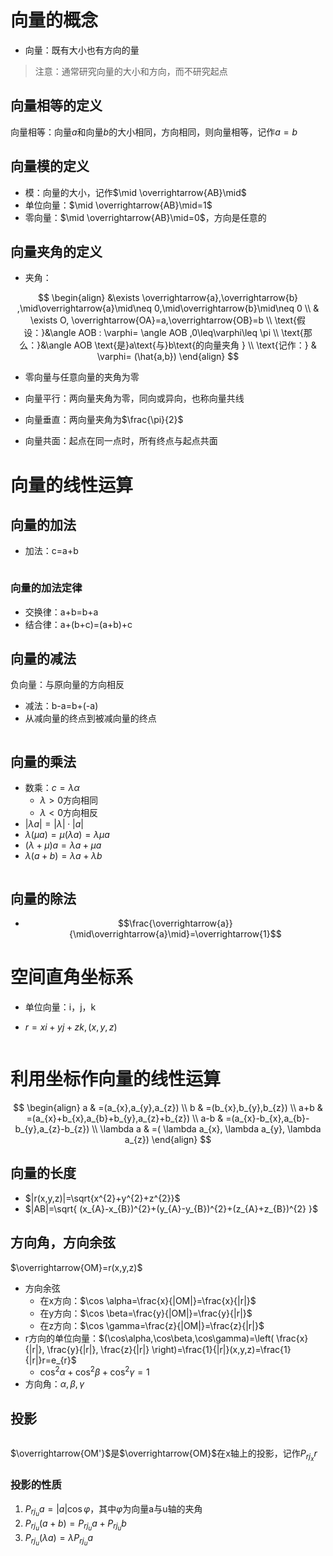 # 向量的概念

- 向量：既有大小也有方向的量

> 注意：通常研究向量的大小和方向，而不研究起点

## 向量相等的定义

向量相等：向量$a$和向量$b$的大小相同，方向相同，则向量相等，记作$a=b$

## 向量模的定义

- 模：向量的大小，记作$\mid \overrightarrow{AB}\mid$
- 单位向量：$\mid \overrightarrow{AB}\mid=1$
- 零向量：$\mid \overrightarrow{AB}\mid=0$，方向是任意的

## 向量夹角的定义

- 夹角：

$$
\begin{align}
 &\exists \overrightarrow{a},\overrightarrow{b} ,\mid\overrightarrow{a}\mid\neq 0,\mid\overrightarrow{b}\mid\neq 0 \\
 & \exists O, \overrightarrow{OA}=a,\overrightarrow{OB}=b \\
 \text{假设：}&\angle AOB : \varphi= \angle AOB ,0\leq\varphi\leq \pi \\
 \text{那么：}&\angle AOB \text{是}a\text{与}b\text{的向量夹角 } \\
\text{记作：} & \varphi= (\hat{a,b})
\end{align}
$$

- 零向量与任意向量的夹角为零

- 向量平行：两向量夹角为零，同向或异向，也称向量共线
- 向量垂直：两向量夹角为$\frac{\pi}{2}$
- 向量共面：起点在同一点时，所有终点与起点共面

# 向量的线性运算

## 向量的加法

- 加法：c=a+b

<div style="background-color:white;width:min-content">
  <svg style="background-color:white;" xmlns="http://www.w3.org/2000/svg" xmlns:xlink="http://www.w3.org/1999/xlink" version="1.1" width="136px" height="113px" viewBox="-0.5 -0.5 136 113" content="&lt;mxfile host=&quot;app.diagrams.net&quot; modified=&quot;2024-04-17T07:15:20.611Z&quot; agent=&quot;Mozilla/5.0 (Windows NT 10.0; Win64; x64) AppleWebKit/537.36 (KHTML, like Gecko) Chrome/124.0.0.0 Safari/537.36&quot; etag=&quot;BpDZ_U9fNGWxDRCaKqVC&quot; version=&quot;24.2.5&quot; type=&quot;device&quot;&gt;&#10; &lt;diagram name=&quot;第 1 页&quot; id=&quot;rCtLUuxVD8Bi9CKSUgNT&quot;&gt;&#10; &lt;mxGraphModel dx=&quot;552&quot; dy=&quot;313&quot; grid=&quot;1&quot; gridSize=&quot;10&quot; guides=&quot;1&quot; tooltips=&quot;1&quot; connect=&quot;1&quot; arrows=&quot;1&quot; fold=&quot;1&quot; page=&quot;1&quot; pageScale=&quot;1&quot; pageWidth=&quot;827&quot; pageHeight=&quot;1169&quot; math=&quot;0&quot; shadow=&quot;0&quot;&gt;&#10; &lt;root&gt;&#10; &lt;mxCell id=&quot;0&quot; /&gt;&#10; &lt;mxCell id=&quot;1&quot; parent=&quot;0&quot; /&gt;&#10; &lt;mxCell id=&quot;iw1oPgoUi_lFyLNaFU5X-1&quot; value=&quot;a&quot; style=&quot;endArrow=classic;html=1;rounded=0;&quot; edge=&quot;1&quot; parent=&quot;1&quot;&gt;&#10; &lt;mxGeometry width=&quot;50&quot; height=&quot;50&quot; relative=&quot;1&quot; as=&quot;geometry&quot;&gt;&#10; &lt;mxPoint x=&quot;360&quot; y=&quot;400&quot; as=&quot;sourcePoint&quot; /&gt;&#10; &lt;mxPoint x=&quot;400&quot; y=&quot;320&quot; as=&quot;targetPoint&quot; /&gt;&#10; &lt;/mxGeometry&gt;&#10; &lt;/mxCell&gt;&#10; &lt;mxCell id=&quot;iw1oPgoUi_lFyLNaFU5X-2&quot; value=&quot;&quot; style=&quot;endArrow=classic;html=1;rounded=0;&quot; edge=&quot;1&quot; parent=&quot;1&quot;&gt;&#10; &lt;mxGeometry width=&quot;50&quot; height=&quot;50&quot; relative=&quot;1&quot; as=&quot;geometry&quot;&gt;&#10; &lt;mxPoint x=&quot;360&quot; y=&quot;400&quot; as=&quot;sourcePoint&quot; /&gt;&#10; &lt;mxPoint x=&quot;440&quot; y=&quot;400&quot; as=&quot;targetPoint&quot; /&gt;&#10; &lt;/mxGeometry&gt;&#10; &lt;/mxCell&gt;&#10; &lt;mxCell id=&quot;iw1oPgoUi_lFyLNaFU5X-5&quot; value=&quot;b&quot; style=&quot;edgeLabel;html=1;align=center;verticalAlign=middle;resizable=0;points=[];&quot; vertex=&quot;1&quot; connectable=&quot;0&quot; parent=&quot;iw1oPgoUi_lFyLNaFU5X-2&quot;&gt;&#10; &lt;mxGeometry x=&quot;-0.02&quot; y=&quot;1&quot; relative=&quot;1&quot; as=&quot;geometry&quot;&gt;&#10; &lt;mxPoint y=&quot;11&quot; as=&quot;offset&quot; /&gt;&#10; &lt;/mxGeometry&gt;&#10; &lt;/mxCell&gt;&#10; &lt;mxCell id=&quot;iw1oPgoUi_lFyLNaFU5X-3&quot; value=&quot;&quot; style=&quot;endArrow=classic;html=1;rounded=0;&quot; edge=&quot;1&quot; parent=&quot;1&quot;&gt;&#10; &lt;mxGeometry width=&quot;50&quot; height=&quot;50&quot; relative=&quot;1&quot; as=&quot;geometry&quot;&gt;&#10; &lt;mxPoint x=&quot;400&quot; y=&quot;320&quot; as=&quot;sourcePoint&quot; /&gt;&#10; &lt;mxPoint x=&quot;480&quot; y=&quot;320&quot; as=&quot;targetPoint&quot; /&gt;&#10; &lt;/mxGeometry&gt;&#10; &lt;/mxCell&gt;&#10; &lt;mxCell id=&quot;iw1oPgoUi_lFyLNaFU5X-7&quot; value=&quot;b&amp;#39;&quot; style=&quot;edgeLabel;html=1;align=center;verticalAlign=middle;resizable=0;points=[];&quot; vertex=&quot;1&quot; connectable=&quot;0&quot; parent=&quot;iw1oPgoUi_lFyLNaFU5X-3&quot;&gt;&#10; &lt;mxGeometry x=&quot;-0.48&quot; relative=&quot;1&quot; as=&quot;geometry&quot;&gt;&#10; &lt;mxPoint x=&quot;9&quot; y=&quot;-10&quot; as=&quot;offset&quot; /&gt;&#10; &lt;/mxGeometry&gt;&#10; &lt;/mxCell&gt;&#10; &lt;mxCell id=&quot;iw1oPgoUi_lFyLNaFU5X-4&quot; value=&quot;&quot; style=&quot;endArrow=classic;html=1;rounded=0;&quot; edge=&quot;1&quot; parent=&quot;1&quot;&gt;&#10; &lt;mxGeometry width=&quot;50&quot; height=&quot;50&quot; relative=&quot;1&quot; as=&quot;geometry&quot;&gt;&#10; &lt;mxPoint x=&quot;360&quot; y=&quot;400&quot; as=&quot;sourcePoint&quot; /&gt;&#10; &lt;mxPoint x=&quot;480&quot; y=&quot;320&quot; as=&quot;targetPoint&quot; /&gt;&#10; &lt;/mxGeometry&gt;&#10; &lt;/mxCell&gt;&#10; &lt;mxCell id=&quot;iw1oPgoUi_lFyLNaFU5X-6&quot; value=&quot;a+b&quot; style=&quot;edgeLabel;html=1;align=center;verticalAlign=middle;resizable=0;points=[];&quot; vertex=&quot;1&quot; connectable=&quot;0&quot; parent=&quot;iw1oPgoUi_lFyLNaFU5X-4&quot;&gt;&#10; &lt;mxGeometry x=&quot;0.2215&quot; y=&quot;-1&quot; relative=&quot;1&quot; as=&quot;geometry&quot;&gt;&#10; &lt;mxPoint x=&quot;-4&quot; y=&quot;18&quot; as=&quot;offset&quot; /&gt;&#10; &lt;/mxGeometry&gt;&#10; &lt;/mxCell&gt;&#10; &lt;/root&gt;&#10; &lt;/mxGraphModel&gt;&#10; &lt;/diagram&gt;&#10;&lt;/mxfile&gt;&#10;"><defs /><g><g><path d="M 7 96 L 44.15 21.7" fill="none" stroke="rgb(0, 0, 0)" stroke-miterlimit="10" pointer-events="stroke" /><path d="M 46.5 17 L 46.5 24.83 L 44.15 21.7 L 40.24 21.7 Z" fill="rgb(0, 0, 0)" stroke="rgb(0, 0, 0)"stroke-miterlimit="10" pointer-events="all" /></g><g><g transform="translate(-0.5 -0.5)"><switch><foreignObject pointer-events="none" width="100%" height="100%" requiredFeatures="http://www.w3.org/TR/SVG11/feature#Extensibility" style="overflow: visible; text-align: left;"><div xmlns="http://www.w3.org/1999/xhtml" style="display: flex; align-items: unsafe center; justify-content: unsafe center; width: 1px; height: 1px; padding-top: 56px; margin-left: 27px;"><div data-drawio-colors="color: rgb(0, 0, 0); background-color: rgb(255, 255, 255); " style="box-sizing: border-box; font-size: 0px; text-align: center;"><div style="display: inline-block; font-size: 11px; font-family: Helvetica; color: rgb(0, 0, 0); line-height: 1.2; pointer-events: all; background-color: rgb(255, 255, 255); white-space: nowrap;">a</div></div></div></foreignObject><text x="27" y="59" fill="rgb(0, 0, 0)" font-family="Helvetica" font-size="11px" text-anchor="middle">a</text> </switch> </g> </g> <g><path d="M 7 96 L 80.63 96" fill="none" stroke="rgb(0, 0, 0)" stroke-miterlimit="10" pointer-events="stroke" /> <path d="M 85.88 96 L 78.88 99.5 L 80.63 96 L 78.88 92.5 Z" fill="rgb(0, 0, 0)" stroke="rgb(0, 0, 0)" stroke-miterlimit="10" pointer-events="all" /> </g> <g><g transform="translate(-0.5 -0.5)"> <switch> <foreignObject pointer-events="none" width="100%" height="100%" requiredFeatures="http://www.w3.org/TR/SVG11/feature#Extensibility" style="overflow: visible; text-align: left;"> <div xmlns="http://www.w3.org/1999/xhtml" style="display: flex; align-items: unsafe center; justify-content: unsafe center; width: 1px; height: 1px; padding-top: 106px; margin-left: 46px;"> <div data-drawio-colors="color: rgb(0, 0, 0); background-color: rgb(255, 255, 255); " style="box-sizing: border-box; font-size: 0px; text-align: center;"> <div style="display: inline-block; font-size: 11px; font-family: Helvetica; color: rgb(0, 0, 0); line-height: 1.2; pointer-events: all; background-color: rgb(255, 255, 255); white-space: nowrap;"> b</div> </div> </div> </foreignObject><text x="46" y="110" fill="rgb(0, 0, 0)" font-family="Helvetica" font-size="11px" text-anchor="middle">b</text> </switch> </g> </g> <g> <path d="M 47 16 L 120.63 16" fill="none" stroke="rgb(0, 0, 0)" stroke-miterlimit="10" pointer-events="stroke" /> <path d="M 125.88 16 L 118.88 19.5 L 120.63 16 L 118.88 12.5 Z" fill="rgb(0, 0, 0)" stroke="rgb(0, 0, 0)" stroke-miterlimit="10" pointer-events="all" /> </g> <g> <g transform="translate(-0.5 -0.5)"> <switch> <foreignObject pointer-events="none" width="100%" height="100%" requiredFeatures="http://www.w3.org/TR/SVG11/feature#Extensibility" style="overflow: visible; text-align: left;"> <div xmlns="http://www.w3.org/1999/xhtml" style="display: flex; align-items: unsafe center; justify-content: unsafe center; width: 1px; height: 1px; padding-top: 6px; margin-left: 77px;"> <div data-drawio-colors="color: rgb(0, 0, 0); background-color: rgb(255, 255, 255); " style="box-sizing: border-box; font-size: 0px; text-align: center;"> <div style="display: inline-block; font-size: 11px; font-family: Helvetica; color: rgb(0, 0, 0); line-height: 1.2; pointer-events: all; background-color: rgb(255, 255, 255); white-space: nowrap;"> b'</div> </div> </div> </foreignObject><text x="77" y="10" fill="rgb(0, 0, 0)" font-family="Helvetica" font-size="11px" text-anchor="middle">b'</text> </switch> </g> </g> <g> <path d="M 7 96 L 121.7 19.53" fill="none" stroke="rgb(0, 0, 0)" stroke-miterlimit="10" pointer-events="stroke" /> <path d="M 126.07 16.62 L 122.19 23.42 L 121.7 19.53 L 118.3 17.59 Z" fill="rgb(0, 0, 0)" stroke="rgb(0, 0, 0)" stroke-miterlimit="10" pointer-events="all" /> </g> <g> <g transform="translate(-0.5 -0.5)"> <switch> <foreignObject pointer-events="none" width="100%" height="100%" requiredFeatures="http://www.w3.org/TR/SVG11/feature#Extensibility" style="overflow: visible; text-align: left;"> <div xmlns="http://www.w3.org/1999/xhtml" style="display: flex; align-items: unsafe center; justify-content: unsafe center; width: 1px; height: 1px; padding-top: 66px; margin-left: 77px;"> <div data-drawio-colors="color: rgb(0, 0, 0); background-color: rgb(255, 255, 255); " style="box-sizing: border-box; font-size: 0px; text-align: center;"> <div style="display: inline-block; font-size: 11px; font-family: Helvetica; color: rgb(0, 0, 0); line-height: 1.2; pointer-events: all; background-color: rgb(255, 255, 255); white-space: nowrap;"> a+b</div> </div> </div> </foreignObject><text x="77" y="70" fill="rgb(0, 0, 0)" font-family="Helvetica" font-size="11px" text-anchor="middle">a+b</text> </switch> </g> </g> </g> <switch> <g requiredFeatures="http://www.w3.org/TR/SVG11/feature#Extensibility" /><a transform="translate(0,-5)" xlink:href="https://www.drawio.com/doc/faq/svg-export-text-problems" target="_blank"><text text-anchor="middle" font-size="10px" x="50%" y="100%">Text is not SVG - cannot display</text></a> </switch> </svg>
</div>

### 向量的加法定律

- 交换律：a+b=b+a
- 结合律：a+(b+c)=(a+b)+c

## 向量的减法

负向量：与原向量的方向相反

- 减法：b-a=b+(-a)
- 从减向量的终点到被减向量的终点

<div style="background-color:white;width:min-content">
  <svg style="background-color: white;" xmlns="http://www.w3.org/2000/svg" xmlns:xlink="http://www.w3.org/1999/xlink" version="1.1" width="496px" height="114px" viewBox="-0.5 -0.5 496 114" content="&lt;mxfile host=&quot;app.diagrams.net&quot; modified=&quot;2024-04-17T07:44:36.863Z&quot; agent=&quot;Mozilla/5.0 (Windows NT 10.0; Win64; x64) AppleWebKit/537.36 (KHTML, like Gecko) Chrome/124.0.0.0 Safari/537.36&quot; etag=&quot;ttRSUdL5KyRT7qMekRQ6&quot; version=&quot;24.2.5&quot; type=&quot;device&quot;&gt;&#10; &lt;diagram name=&quot;第 1 页&quot; id=&quot;rCtLUuxVD8Bi9CKSUgNT&quot;&gt;&#10; &lt;mxGraphModel dx=&quot;1379&quot; dy=&quot;783&quot; grid=&quot;1&quot; gridSize=&quot;10&quot; guides=&quot;1&quot; tooltips=&quot;1&quot; connect=&quot;1&quot; arrows=&quot;1&quot; fold=&quot;1&quot; page=&quot;1&quot; pageScale=&quot;1&quot; pageWidth=&quot;827&quot; pageHeight=&quot;1169&quot; math=&quot;0&quot; shadow=&quot;0&quot;&gt;&#10; &lt;root&gt;&#10; &lt;mxCell id=&quot;0&quot; /&gt;&#10; &lt;mxCell id=&quot;1&quot; parent=&quot;0&quot; /&gt;&#10; &lt;mxCell id=&quot;iw1oPgoUi_lFyLNaFU5X-1&quot; value=&quot;b&quot; style=&quot;endArrow=classic;html=1;rounded=0;&quot; edge=&quot;1&quot; parent=&quot;1&quot;&gt;&#10; &lt;mxGeometry x=&quot;0.1&quot; y=&quot;-9&quot; width=&quot;50&quot; height=&quot;50&quot; relative=&quot;1&quot; as=&quot;geometry&quot;&gt;&#10; &lt;mxPoint x=&quot;280&quot; y=&quot;583&quot; as=&quot;sourcePoint&quot; /&gt;&#10; &lt;mxPoint x=&quot;320&quot; y=&quot;503&quot; as=&quot;targetPoint&quot; /&gt;&#10; &lt;mxPoint as=&quot;offset&quot; /&gt;&#10; &lt;/mxGeometry&gt;&#10; &lt;/mxCell&gt;&#10; &lt;mxCell id=&quot;iw1oPgoUi_lFyLNaFU5X-2&quot; value=&quot;&quot; style=&quot;endArrow=classic;html=1;rounded=0;&quot; edge=&quot;1&quot; parent=&quot;1&quot;&gt;&#10; &lt;mxGeometry width=&quot;50&quot; height=&quot;50&quot; relative=&quot;1&quot; as=&quot;geometry&quot;&gt;&#10; &lt;mxPoint x=&quot;280&quot; y=&quot;583&quot; as=&quot;sourcePoint&quot; /&gt;&#10; &lt;mxPoint x=&quot;360&quot; y=&quot;583&quot; as=&quot;targetPoint&quot; /&gt;&#10; &lt;/mxGeometry&gt;&#10; &lt;/mxCell&gt;&#10; &lt;mxCell id=&quot;iw1oPgoUi_lFyLNaFU5X-5&quot; value=&quot;a&quot; style=&quot;edgeLabel;html=1;align=center;verticalAlign=middle;resizable=0;points=[];&quot; vertex=&quot;1&quot; connectable=&quot;0&quot; parent=&quot;iw1oPgoUi_lFyLNaFU5X-2&quot;&gt;&#10; &lt;mxGeometry x=&quot;-0.02&quot; y=&quot;1&quot; relative=&quot;1&quot; as=&quot;geometry&quot;&gt;&#10; &lt;mxPoint y=&quot;11&quot; as=&quot;offset&quot; /&gt;&#10; &lt;/mxGeometry&gt;&#10; &lt;/mxCell&gt;&#10; &lt;mxCell id=&quot;iw1oPgoUi_lFyLNaFU5X-3&quot; value=&quot;&quot; style=&quot;endArrow=classic;html=1;rounded=0;&quot; edge=&quot;1&quot; parent=&quot;1&quot;&gt;&#10; &lt;mxGeometry width=&quot;50&quot; height=&quot;50&quot; relative=&quot;1&quot; as=&quot;geometry&quot;&gt;&#10; &lt;mxPoint x=&quot;320&quot; y=&quot;503&quot; as=&quot;sourcePoint&quot; /&gt;&#10; &lt;mxPoint x=&quot;240&quot; y=&quot;503&quot; as=&quot;targetPoint&quot; /&gt;&#10; &lt;/mxGeometry&gt;&#10; &lt;/mxCell&gt;&#10; &lt;mxCell id=&quot;iw1oPgoUi_lFyLNaFU5X-7&quot; value=&quot;-a&quot; style=&quot;edgeLabel;html=1;align=center;verticalAlign=middle;resizable=0;points=[];&quot; vertex=&quot;1&quot; connectable=&quot;0&quot; parent=&quot;iw1oPgoUi_lFyLNaFU5X-3&quot;&gt;&#10; &lt;mxGeometry x=&quot;-0.48&quot; relative=&quot;1&quot; as=&quot;geometry&quot;&gt;&#10; &lt;mxPoint x=&quot;-19&quot; y=&quot;-10&quot; as=&quot;offset&quot; /&gt;&#10; &lt;/mxGeometry&gt;&#10; &lt;/mxCell&gt;&#10; &lt;mxCell id=&quot;iw1oPgoUi_lFyLNaFU5X-4&quot; value=&quot;&quot; style=&quot;endArrow=classic;html=1;rounded=0;&quot; edge=&quot;1&quot; parent=&quot;1&quot;&gt;&#10; &lt;mxGeometry width=&quot;50&quot; height=&quot;50&quot; relative=&quot;1&quot; as=&quot;geometry&quot;&gt;&#10; &lt;mxPoint x=&quot;280&quot; y=&quot;583&quot; as=&quot;sourcePoint&quot; /&gt;&#10; &lt;mxPoint x=&quot;240&quot; y=&quot;503&quot; as=&quot;targetPoint&quot; /&gt;&#10; &lt;/mxGeometry&gt;&#10; &lt;/mxCell&gt;&#10; &lt;mxCell id=&quot;iw1oPgoUi_lFyLNaFU5X-6&quot; value=&quot;b-a&quot; style=&quot;edgeLabel;html=1;align=center;verticalAlign=middle;resizable=0;points=[];&quot; vertex=&quot;1&quot; connectable=&quot;0&quot; parent=&quot;iw1oPgoUi_lFyLNaFU5X-4&quot;&gt;&#10; &lt;mxGeometry x=&quot;0.2215&quot; y=&quot;-1&quot; relative=&quot;1&quot; as=&quot;geometry&quot;&gt;&#10; &lt;mxPoint x=&quot;-4&quot; y=&quot;18&quot; as=&quot;offset&quot; /&gt;&#10; &lt;/mxGeometry&gt;&#10; &lt;/mxCell&gt;&#10; &lt;mxCell id=&quot;iw1oPgoUi_lFyLNaFU5X-8&quot; value=&quot;&quot; style=&quot;endArrow=classic;html=1;rounded=0;&quot; edge=&quot;1&quot; parent=&quot;1&quot;&gt;&#10; &lt;mxGeometry width=&quot;50&quot; height=&quot;50&quot; relative=&quot;1&quot; as=&quot;geometry&quot;&gt;&#10; &lt;mxPoint x=&quot;640&quot; y=&quot;584&quot; as=&quot;sourcePoint&quot; /&gt;&#10; &lt;mxPoint x=&quot;680&quot; y=&quot;504&quot; as=&quot;targetPoint&quot; /&gt;&#10; &lt;/mxGeometry&gt;&#10; &lt;/mxCell&gt;&#10; &lt;mxCell id=&quot;iw1oPgoUi_lFyLNaFU5X-15&quot; value=&quot;b&quot; style=&quot;edgeLabel;html=1;align=center;verticalAlign=middle;resizable=0;points=[];&quot; vertex=&quot;1&quot; connectable=&quot;0&quot; parent=&quot;iw1oPgoUi_lFyLNaFU5X-8&quot;&gt;&#10; &lt;mxGeometry x=&quot;0.008&quot; relative=&quot;1&quot; as=&quot;geometry&quot;&gt;&#10; &lt;mxPoint as=&quot;offset&quot; /&gt;&#10; &lt;/mxGeometry&gt;&#10; &lt;/mxCell&gt;&#10; &lt;mxCell id=&quot;iw1oPgoUi_lFyLNaFU5X-9&quot; value=&quot;&quot; style=&quot;endArrow=classic;html=1;rounded=0;&quot; edge=&quot;1&quot; parent=&quot;1&quot;&gt;&#10; &lt;mxGeometry width=&quot;50&quot; height=&quot;50&quot; relative=&quot;1&quot; as=&quot;geometry&quot;&gt;&#10; &lt;mxPoint x=&quot;640&quot; y=&quot;584&quot; as=&quot;sourcePoint&quot; /&gt;&#10; &lt;mxPoint x=&quot;720&quot; y=&quot;584&quot; as=&quot;targetPoint&quot; /&gt;&#10; &lt;/mxGeometry&gt;&#10; &lt;/mxCell&gt;&#10; &lt;mxCell id=&quot;iw1oPgoUi_lFyLNaFU5X-17&quot; value=&quot;a&quot; style=&quot;edgeLabel;html=1;align=center;verticalAlign=middle;resizable=0;points=[];&quot; vertex=&quot;1&quot; connectable=&quot;0&quot; parent=&quot;iw1oPgoUi_lFyLNaFU5X-9&quot;&gt;&#10; &lt;mxGeometry x=&quot;-0.38&quot; relative=&quot;1&quot; as=&quot;geometry&quot;&gt;&#10; &lt;mxPoint y=&quot;10&quot; as=&quot;offset&quot; /&gt;&#10; &lt;/mxGeometry&gt;&#10; &lt;/mxCell&gt;&#10; &lt;mxCell id=&quot;iw1oPgoUi_lFyLNaFU5X-10&quot; value=&quot;&quot; style=&quot;endArrow=classic;html=1;rounded=0;&quot; edge=&quot;1&quot; parent=&quot;1&quot;&gt;&#10; &lt;mxGeometry width=&quot;50&quot; height=&quot;50&quot; relative=&quot;1&quot; as=&quot;geometry&quot;&gt;&#10; &lt;mxPoint x=&quot;640&quot; y=&quot;584&quot; as=&quot;sourcePoint&quot; /&gt;&#10; &lt;mxPoint x=&quot;560&quot; y=&quot;584&quot; as=&quot;targetPoint&quot; /&gt;&#10; &lt;/mxGeometry&gt;&#10; &lt;/mxCell&gt;&#10; &lt;mxCell id=&quot;iw1oPgoUi_lFyLNaFU5X-16&quot; value=&quot;-a&quot; style=&quot;edgeLabel;html=1;align=center;verticalAlign=middle;resizable=0;points=[];&quot; vertex=&quot;1&quot; connectable=&quot;0&quot; parent=&quot;iw1oPgoUi_lFyLNaFU5X-10&quot;&gt;&#10; &lt;mxGeometry x=&quot;-0.1&quot; relative=&quot;1&quot; as=&quot;geometry&quot;&gt;&#10; &lt;mxPoint y=&quot;10&quot; as=&quot;offset&quot; /&gt;&#10; &lt;/mxGeometry&gt;&#10; &lt;/mxCell&gt;&#10; &lt;mxCell id=&quot;iw1oPgoUi_lFyLNaFU5X-11&quot; value=&quot;&quot; style=&quot;endArrow=none;dashed=1;html=1;rounded=0;&quot; edge=&quot;1&quot; parent=&quot;1&quot;&gt;&#10; &lt;mxGeometry width=&quot;50&quot; height=&quot;50&quot; relative=&quot;1&quot; as=&quot;geometry&quot;&gt;&#10; &lt;mxPoint x=&quot;560&quot; y=&quot;584&quot; as=&quot;sourcePoint&quot; /&gt;&#10; &lt;mxPoint x=&quot;600&quot; y=&quot;504&quot; as=&quot;targetPoint&quot; /&gt;&#10; &lt;/mxGeometry&gt;&#10; &lt;/mxCell&gt;&#10; &lt;mxCell id=&quot;iw1oPgoUi_lFyLNaFU5X-12&quot; value=&quot;&quot; style=&quot;endArrow=none;dashed=1;html=1;rounded=0;&quot; edge=&quot;1&quot; parent=&quot;1&quot;&gt;&#10; &lt;mxGeometry width=&quot;50&quot; height=&quot;50&quot; relative=&quot;1&quot; as=&quot;geometry&quot;&gt;&#10; &lt;mxPoint x=&quot;600&quot; y=&quot;504&quot; as=&quot;sourcePoint&quot; /&gt;&#10; &lt;mxPoint x=&quot;680&quot; y=&quot;504&quot; as=&quot;targetPoint&quot; /&gt;&#10; &lt;/mxGeometry&gt;&#10; &lt;/mxCell&gt;&#10; &lt;mxCell id=&quot;iw1oPgoUi_lFyLNaFU5X-13&quot; value=&quot;&quot; style=&quot;endArrow=classic;html=1;rounded=0;&quot; edge=&quot;1&quot; parent=&quot;1&quot;&gt;&#10; &lt;mxGeometry width=&quot;50&quot; height=&quot;50&quot; relative=&quot;1&quot; as=&quot;geometry&quot;&gt;&#10; &lt;mxPoint x=&quot;640&quot; y=&quot;584&quot; as=&quot;sourcePoint&quot; /&gt;&#10; &lt;mxPoint x=&quot;600&quot; y=&quot;504&quot; as=&quot;targetPoint&quot; /&gt;&#10; &lt;/mxGeometry&gt;&#10; &lt;/mxCell&gt;&#10; &lt;mxCell id=&quot;iw1oPgoUi_lFyLNaFU5X-14&quot; value=&quot;b-a&quot; style=&quot;edgeLabel;html=1;align=center;verticalAlign=middle;resizable=0;points=[];&quot; vertex=&quot;1&quot; connectable=&quot;0&quot; parent=&quot;iw1oPgoUi_lFyLNaFU5X-13&quot;&gt;&#10; &lt;mxGeometry x=&quot;-0.26&quot; y=&quot;-1&quot; relative=&quot;1&quot; as=&quot;geometry&quot;&gt;&#10; &lt;mxPoint x=&quot;4&quot; y=&quot;-10&quot; as=&quot;offset&quot; /&gt;&#10; &lt;/mxGeometry&gt;&#10; &lt;/mxCell&gt;&#10; &lt;/root&gt;&#10; &lt;/mxGraphModel&gt;&#10; &lt;/diagram&gt;&#10;&lt;/mxfile&gt;&#10;"> <defs/> <g> <g> <path d="M 47 96 L 84.15 21.7" fill="none" stroke="rgb(0, 0, 0)" stroke-miterlimit="10" pointer-events="stroke" /> <path d="M 86.5 17 L 86.5 24.83 L 84.15 21.7 L 80.24 21.7 Z" fill="rgb(0, 0, 0)" stroke="rgb(0, 0, 0)" stroke-miterlimit="10" pointer-events="all" /> </g> <g> <g transform="translate(-0.5 -0.5)"> <switch> <foreignObject pointer-events="none" width="100%" height="100%" requiredFeatures="http://www.w3.org/TR/SVG11/feature#Extensibility" style="overflow: visible; text-align: left;"> <div xmlns="http://www.w3.org/1999/xhtml" style="display: flex; align-items: unsafe center; justify-content: unsafe center; width: 1px; height: 1px; padding-top: 56px; margin-left: 77px;"> <div data-drawio-colors="color: rgb(0, 0, 0); background-color: rgb(255, 255, 255); " style="box-sizing: border-box; font-size: 0px; text-align: center;"> <div style="display: inline-block; font-size: 11px; font-family: Helvetica; color: rgb(0, 0, 0); line-height: 1.2; pointer-events: all; background-color: rgb(255, 255, 255); white-space: nowrap;"> b</div> </div> </div> </foreignObject><text x="77" y="59" fill="rgb(0, 0, 0)" font-family="Helvetica" font-size="11px" text-anchor="middle">b</text> </switch> </g> </g> <g> <path d="M 47 96 L 120.63 96" fill="none" stroke="rgb(0, 0, 0)" stroke-miterlimit="10" pointer-events="stroke" /> <path d="M 125.88 96 L 118.88 99.5 L 120.63 96 L 118.88 92.5 Z" fill="rgb(0, 0, 0)" stroke="rgb(0, 0, 0)" stroke-miterlimit="10" pointer-events="all" /> </g> <g> <g transform="translate(-0.5 -0.5)"> <switch> <foreignObject pointer-events="none" width="100%" height="100%" requiredFeatures="http://www.w3.org/TR/SVG11/feature#Extensibility" style="overflow: visible; text-align: left;"> <div xmlns="http://www.w3.org/1999/xhtml" style="display: flex; align-items: unsafe center; justify-content: unsafe center; width: 1px; height: 1px; padding-top: 107px; margin-left: 87px;"> <div data-drawio-colors="color: rgb(0, 0, 0); background-color: rgb(255, 255, 255); " style="box-sizing: border-box; font-size: 0px; text-align: center;"> <div style="display: inline-block; font-size: 11px; font-family: Helvetica; color: rgb(0, 0, 0); line-height: 1.2; pointer-events: all; background-color: rgb(255, 255, 255); white-space: nowrap;"> a</div> </div> </div> </foreignObject><text x="87" y="110" fill="rgb(0, 0, 0)" font-family="Helvetica" font-size="11px" text-anchor="middle">a</text> </switch> </g> </g> <g> <path d="M 87 16 L 13.37 16" fill="none" stroke="rgb(0, 0, 0)" stroke-miterlimit="10" pointer-events="stroke" /> <path d="M 8.12 16 L 15.12 12.5 L 13.37 16 L 15.12 19.5 Z" fill="rgb(0, 0, 0)" stroke="rgb(0, 0, 0)" stroke-miterlimit="10" pointer-events="all" /> </g> <g> <g transform="translate(-0.5 -0.5)"> <switch> <foreignObject pointer-events="none" width="100%" height="100%" requiredFeatures="http://www.w3.org/TR/SVG11/feature#Extensibility" style="overflow: visible; text-align: left;"> <div xmlns="http://www.w3.org/1999/xhtml" style="display: flex; align-items: unsafe center; justify-content: unsafe center; width: 1px; height: 1px; padding-top: 7px; margin-left: 48px;"> <div data-drawio-colors="color: rgb(0, 0, 0); background-color: rgb(255, 255, 255); " style="box-sizing: border-box; font-size: 0px; text-align: center;"> <div style="display: inline-block; font-size: 11px; font-family: Helvetica; color: rgb(0, 0, 0); line-height: 1.2; pointer-events: all; background-color: rgb(255, 255, 255); white-space: nowrap;"> -a</div> </div> </div> </foreignObject><text x="48" y="10" fill="rgb(0, 0, 0)" font-family="Helvetica" font-size="11px" text-anchor="middle">-a</text> </switch> </g> </g> <g> <path d="M 47 96 L 9.85 21.7" fill="none" stroke="rgb(0, 0, 0)" stroke-miterlimit="10" pointer-events="stroke" /> <path d="M 7.5 17 L 13.76 21.7 L 9.85 21.7 L 7.5 24.83 Z" fill="rgb(0, 0, 0)" stroke="rgb(0, 0, 0)" stroke-miterlimit="10" pointer-events="all" /> </g> <g> <g transform="translate(-0.5 -0.5)"> <switch> <foreignObject pointer-events="none" width="100%" height="100%" requiredFeatures="http://www.w3.org/TR/SVG11/feature#Extensibility" style="overflow: visible; text-align: left;"> <div xmlns="http://www.w3.org/1999/xhtml" style="display: flex; align-items: unsafe center; justify-content: unsafe center; width: 1px; height: 1px; padding-top: 65px; margin-left: 20px;"> <div data-drawio-colors="color: rgb(0, 0, 0); background-color: rgb(255, 255, 255); " style="box-sizing: border-box; font-size: 0px; text-align: center;"> <div style="display: inline-block; font-size: 11px; font-family: Helvetica; color: rgb(0, 0, 0); line-height: 1.2; pointer-events: all; background-color: rgb(255, 255, 255); white-space: nowrap;"> b-a</div> </div> </div> </foreignObject><text x="20" y="68" fill="rgb(0, 0, 0)" font-family="Helvetica" font-size="11px" text-anchor="middle">b-a</text> </switch> </g> </g> <g> <path d="M 407 97 L 444.15 22.7" fill="none" stroke="rgb(0, 0, 0)" stroke-miterlimit="10" pointer-events="stroke" /> <path d="M 446.5 18 L 446.5 25.83 L 444.15 22.7 L 440.24 22.7 Z" fill="rgb(0, 0, 0)" stroke="rgb(0, 0, 0)" stroke-miterlimit="10" pointer-events="all" /> </g> <g> <g transform="translate(-0.5 -0.5)"> <switch> <foreignObject pointer-events="none" width="100%" height="100%" requiredFeatures="http://www.w3.org/TR/SVG11/feature#Extensibility" style="overflow: visible; text-align: left;"> <div xmlns="http://www.w3.org/1999/xhtml" style="display: flex; align-items: unsafe center; justify-content: unsafe center; width: 1px; height: 1px; padding-top: 57px; margin-left: 428px;"> <div data-drawio-colors="color: rgb(0, 0, 0); background-color: rgb(255, 255, 255); " style="box-sizing: border-box; font-size: 0px; text-align: center;"> <div style="display: inline-block; font-size: 11px; font-family: Helvetica; color: rgb(0, 0, 0); line-height: 1.2; pointer-events: all; background-color: rgb(255, 255, 255); white-space: nowrap;"> b</div> </div> </div> </foreignObject><text x="428" y="61" fill="rgb(0, 0, 0)" font-family="Helvetica" font-size="11px" text-anchor="middle">b</text> </switch> </g> </g> <g> <path d="M 407 97 L 480.63 97" fill="none" stroke="rgb(0, 0, 0)" stroke-miterlimit="10" pointer-events="stroke" /> <path d="M 485.88 97 L 478.88 100.5 L 480.63 97 L 478.88 93.5 Z" fill="rgb(0, 0, 0)" stroke="rgb(0, 0, 0)" stroke-miterlimit="10" pointer-events="all" /> </g> <g> <g transform="translate(-0.5 -0.5)"> <switch> <foreignObject pointer-events="none" width="100%" height="100%" requiredFeatures="http://www.w3.org/TR/SVG11/feature#Extensibility" style="overflow: visible; text-align: left;"> <div xmlns="http://www.w3.org/1999/xhtml" style="display: flex; align-items: unsafe center; justify-content: unsafe center; width: 1px; height: 1px; padding-top: 108px; margin-left: 433px;"> <div data-drawio-colors="color: rgb(0, 0, 0); background-color: rgb(255, 255, 255); " style="box-sizing: border-box; font-size: 0px; text-align: center;"> <div style="display: inline-block; font-size: 11px; font-family: Helvetica; color: rgb(0, 0, 0); line-height: 1.2; pointer-events: all; background-color: rgb(255, 255, 255); white-space: nowrap;"> a</div> </div> </div> </foreignObject><text x="433" y="111" fill="rgb(0, 0, 0)" font-family="Helvetica" font-size="11px" text-anchor="middle">a</text> </switch> </g> </g> <g> <path d="M 407 97 L 333.37 97" fill="none" stroke="rgb(0, 0, 0)" stroke-miterlimit="10" pointer-events="stroke" /> <path d="M 328.12 97 L 335.12 93.5 L 333.37 97 L 335.12 100.5 Z" fill="rgb(0, 0, 0)" stroke="rgb(0, 0, 0)" stroke-miterlimit="10" pointer-events="all" /> </g> <g> <g transform="translate(-0.5 -0.5)"> <switch> <foreignObject pointer-events="none" width="100%" height="100%" requiredFeatures="http://www.w3.org/TR/SVG11/feature#Extensibility" style="overflow: visible; text-align: left;"> <div xmlns="http://www.w3.org/1999/xhtml" style="display: flex; align-items: unsafe center; justify-content: unsafe center; width: 1px; height: 1px; padding-top: 108px; margin-left: 372px;"> <div data-drawio-colors="color: rgb(0, 0, 0); background-color: rgb(255, 255, 255); " style="box-sizing: border-box; font-size: 0px; text-align: center;"> <div style="display: inline-block; font-size: 11px; font-family: Helvetica; color: rgb(0, 0, 0); line-height: 1.2; pointer-events: all; background-color: rgb(255, 255, 255); white-space: nowrap;"> -a</div> </div> </div> </foreignObject><text x="372" y="111" fill="rgb(0, 0, 0)" font-family="Helvetica" font-size="11px" text-anchor="middle">-a</text> </switch> </g> </g> <g> <path d="M 327 97 L 367 17" fill="none" stroke="rgb(0, 0, 0)" stroke-miterlimit="10" stroke-dasharray="3 3" pointer-events="stroke" /> </g> <g> <path d="M 367 17 L 447 17" fill="none" stroke="rgb(0, 0, 0)" stroke-miterlimit="10" stroke-dasharray="3 3" pointer-events="stroke" /> </g> <g> <path d="M 407 97 L 369.85 22.7" fill="none" stroke="rgb(0, 0, 0)" stroke-miterlimit="10" pointer-events="stroke" /> <path d="M 367.5 18 L 373.76 22.7 L 369.85 22.7 L 367.5 25.83 Z" fill="rgb(0, 0, 0)" stroke="rgb(0, 0, 0)" stroke-miterlimit="10" pointer-events="all" /> </g> <g> <g transform="translate(-0.5 -0.5)"> <switch> <foreignObject pointer-events="none" width="100%" height="100%" requiredFeatures="http://www.w3.org/TR/SVG11/feature#Extensibility" style="overflow: visible; text-align: left;"> <div xmlns="http://www.w3.org/1999/xhtml" style="display: flex; align-items: unsafe center; justify-content: unsafe center; width: 1px; height: 1px; padding-top: 58px; margin-left: 398px;"> <div data-drawio-colors="color: rgb(0, 0, 0); background-color: rgb(255, 255, 255); " style="box-sizing: border-box; font-size: 0px; text-align: center;"> <div style="display: inline-block; font-size: 11px; font-family: Helvetica; color: rgb(0, 0, 0); line-height: 1.2; pointer-events: all; background-color: rgb(255, 255, 255); white-space: nowrap;"> b-a</div> </div> </div> </foreignObject><text x="398" y="61" fill="rgb(0, 0, 0)" font-family="Helvetica" font-size="11px" text-anchor="middle">b-a</text> </switch> </g> </g> </g> <switch> <g requiredFeatures="http://www.w3.org/TR/SVG11/feature#Extensibility" /><a transform="translate(0,-5)" xlink:href="https://www.drawio.com/doc/faq/svg-export-text-problems" target="_blank"><text text-anchor="middle" font-size="10px" x="50%" y="100%">Text is not SVG - cannot display</text></a> </switch> </svg>
</div>

## 向量的乘法

- 数乘：$c=\lambda\alpha$
  - $\lambda>0$方向相同
  - $\lambda<0$方向相反
- $|\lambda a|=|\lambda|\cdot|a|$
- $\lambda(\mu a)=\mu(\lambda a)=\lambda \mu a$
- $(\lambda+\mu)a=\lambda a+\mu a$
- $\lambda(a+b)=\lambda a+\lambda b$

<div style="background-color:white;width:min-content">
  <svg style="background-color:white" xmlns="http://www.w3.org/2000/svg" xmlns:xlink="http://www.w3.org/1999/xlink" version="1.1" width="216px" height="216px" viewBox="-0.5 -0.5 216 216" content="&lt;mxfile host=&quot;app.diagrams.net&quot; modified=&quot;2024-04-18T00:25:16.628Z&quot; agent=&quot;Mozilla/5.0 (Windows NT 10.0; Win64; x64) AppleWebKit/537.36 (KHTML, like Gecko) Chrome/124.0.0.0 Safari/537.36 Edg/124.0.0.0&quot; etag=&quot;aEPUNpuNRkww0MWokH7S&quot; version=&quot;24.2.5&quot; type=&quot;device&quot;&gt;&#10;  &lt;diagram name=&quot;第 1 页&quot; id=&quot;rCtLUuxVD8Bi9CKSUgNT&quot;&gt;&#10;    &lt;mxGraphModel dx=&quot;1149&quot; dy=&quot;653&quot; grid=&quot;1&quot; gridSize=&quot;10&quot; guides=&quot;1&quot; tooltips=&quot;1&quot; connect=&quot;1&quot; arrows=&quot;1&quot; fold=&quot;1&quot; page=&quot;1&quot; pageScale=&quot;1&quot; pageWidth=&quot;827&quot; pageHeight=&quot;1169&quot; math=&quot;0&quot; shadow=&quot;0&quot;&gt;&#10;      &lt;root&gt;&#10;        &lt;mxCell id=&quot;0&quot; /&gt;&#10;        &lt;mxCell id=&quot;1&quot; parent=&quot;0&quot; /&gt;&#10;        &lt;mxCell id=&quot;FMDqOVIgS7gw3z4-h7pH-1&quot; value=&quot;&quot; style=&quot;endArrow=classic;html=1;rounded=0;&quot; parent=&quot;1&quot; edge=&quot;1&quot;&gt;&#10;          &lt;mxGeometry width=&quot;50&quot; height=&quot;50&quot; relative=&quot;1&quot; as=&quot;geometry&quot;&gt;&#10;            &lt;mxPoint x=&quot;400&quot; y=&quot;520&quot; as=&quot;sourcePoint&quot; /&gt;&#10;            &lt;mxPoint x=&quot;450&quot; y=&quot;470&quot; as=&quot;targetPoint&quot; /&gt;&#10;          &lt;/mxGeometry&gt;&#10;        &lt;/mxCell&gt;&#10;        &lt;mxCell id=&quot;FMDqOVIgS7gw3z4-h7pH-2&quot; value=&quot;a&quot; style=&quot;edgeLabel;html=1;align=center;verticalAlign=middle;resizable=0;points=[];&quot; parent=&quot;FMDqOVIgS7gw3z4-h7pH-1&quot; vertex=&quot;1&quot; connectable=&quot;0&quot;&gt;&#10;          &lt;mxGeometry x=&quot;-0.228&quot; relative=&quot;1&quot; as=&quot;geometry&quot;&gt;&#10;            &lt;mxPoint x=&quot;-5&quot; y=&quot;-11&quot; as=&quot;offset&quot; /&gt;&#10;          &lt;/mxGeometry&gt;&#10;        &lt;/mxCell&gt;&#10;        &lt;mxCell id=&quot;FMDqOVIgS7gw3z4-h7pH-3&quot; value=&quot;&quot; style=&quot;endArrow=classic;html=1;rounded=0;&quot; parent=&quot;1&quot; edge=&quot;1&quot;&gt;&#10;          &lt;mxGeometry width=&quot;50&quot; height=&quot;50&quot; relative=&quot;1&quot; as=&quot;geometry&quot;&gt;&#10;            &lt;mxPoint x=&quot;400&quot; y=&quot;520&quot; as=&quot;sourcePoint&quot; /&gt;&#10;            &lt;mxPoint x=&quot;510&quot; y=&quot;410&quot; as=&quot;targetPoint&quot; /&gt;&#10;          &lt;/mxGeometry&gt;&#10;        &lt;/mxCell&gt;&#10;        &lt;mxCell id=&quot;Wn-97CMQPCdP6mGvkIDx-8&quot; value=&quot;&quot; style=&quot;shape=waypoint;sketch=0;size=6;pointerEvents=1;points=[];fillColor=default;resizable=0;rotatable=0;perimeter=centerPerimeter;snapToPoint=1;&quot; vertex=&quot;1&quot; parent=&quot;1&quot;&gt;&#10;          &lt;mxGeometry x=&quot;390&quot; y=&quot;510&quot; width=&quot;20&quot; height=&quot;20&quot; as=&quot;geometry&quot; /&gt;&#10;        &lt;/mxCell&gt;&#10;        &lt;mxCell id=&quot;Wn-97CMQPCdP6mGvkIDx-10&quot; value=&quot;&quot; style=&quot;endArrow=classic;html=1;rounded=0;&quot; edge=&quot;1&quot; parent=&quot;1&quot;&gt;&#10;          &lt;mxGeometry width=&quot;50&quot; height=&quot;50&quot; relative=&quot;1&quot; as=&quot;geometry&quot;&gt;&#10;            &lt;mxPoint x=&quot;400&quot; y=&quot;520&quot; as=&quot;sourcePoint&quot; /&gt;&#10;            &lt;mxPoint x=&quot;310&quot; y=&quot;610&quot; as=&quot;targetPoint&quot; /&gt;&#10;          &lt;/mxGeometry&gt;&#10;        &lt;/mxCell&gt;&#10;        &lt;mxCell id=&quot;Wn-97CMQPCdP6mGvkIDx-11&quot; value=&quot;-λa&quot; style=&quot;edgeLabel;html=1;align=center;verticalAlign=middle;resizable=0;points=[];&quot; vertex=&quot;1&quot; connectable=&quot;0&quot; parent=&quot;Wn-97CMQPCdP6mGvkIDx-10&quot;&gt;&#10;          &lt;mxGeometry x=&quot;-0.0238&quot; relative=&quot;1&quot; as=&quot;geometry&quot;&gt;&#10;            &lt;mxPoint as=&quot;offset&quot; /&gt;&#10;          &lt;/mxGeometry&gt;&#10;        &lt;/mxCell&gt;&#10;      &lt;/root&gt;&#10;    &lt;/mxGraphModel&gt;&#10;  &lt;/diagram&gt;&#10;&lt;/mxfile&gt;&#10;"><defs/><g><g><path d="M 97 117 L 142.5 71.5" fill="none" stroke="rgb(0, 0, 0)" stroke-miterlimit="10" pointer-events="stroke"/><path d="M 146.21 67.79 L 143.73 75.22 L 142.5 71.5 L 138.78 70.27 Z" fill="rgb(0, 0, 0)" stroke="rgb(0, 0, 0)" stroke-miterlimit="10" pointer-events="all"/></g><g><g transform="translate(-0.5 -0.5)"><switch><foreignObject pointer-events="none" width="100%" height="100%" requiredFeatures="http://www.w3.org/TR/SVG11/feature#Extensibility" style="overflow: visible; text-align: left;"><div xmlns="http://www.w3.org/1999/xhtml" style="display: flex; align-items: unsafe center; justify-content: unsafe center; width: 1px; height: 1px; padding-top: 87px; margin-left: 112px;"><div data-drawio-colors="color: rgb(0, 0, 0); background-color: rgb(255, 255, 255); " style="box-sizing: border-box; font-size: 0px; text-align: center;"><div style="display: inline-block; font-size: 11px; font-family: Helvetica; color: rgb(0, 0, 0); line-height: 1.2; pointer-events: all; background-color: rgb(255, 255, 255); white-space: nowrap;">a</div></div></div></foreignObject><text x="112" y="90" fill="rgb(0, 0, 0)" font-family="Helvetica" font-size="11px" text-anchor="middle">a</text></switch></g></g><g><path d="M 97 117 L 202.5 11.5" fill="none" stroke="rgb(0, 0, 0)" stroke-miterlimit="10" pointer-events="stroke"/><path d="M 206.21 7.79 L 203.73 15.22 L 202.5 11.5 L 198.78 10.27 Z" fill="rgb(0, 0, 0)" stroke="rgb(0, 0, 0)" stroke-miterlimit="10" pointer-events="all"/></g><g><ellipse cx="97" cy="117" rx="3" ry="3" fill="rgb(0, 0, 0)" stroke="none" pointer-events="all"/><rect x="87" y="107" width="20" height="20" fill="none" stroke="none" pointer-events="all"/></g><g><path d="M 97 117 L 11.5 202.5" fill="none" stroke="rgb(0, 0, 0)" stroke-miterlimit="10" pointer-events="stroke"/><path d="M 7.79 206.21 L 10.27 198.78 L 11.5 202.5 L 15.22 203.73 Z" fill="rgb(0, 0, 0)" stroke="rgb(0, 0, 0)" stroke-miterlimit="10" pointer-events="all"/></g><g><g transform="translate(-0.5 -0.5)"><switch><foreignObject pointer-events="none" width="100%" height="100%" requiredFeatures="http://www.w3.org/TR/SVG11/feature#Extensibility" style="overflow: visible; text-align: left;"><div xmlns="http://www.w3.org/1999/xhtml" style="display: flex; align-items: unsafe center; justify-content: unsafe center; width: 1px; height: 1px; padding-top: 162px; margin-left: 53px;"><div data-drawio-colors="color: rgb(0, 0, 0); background-color: rgb(255, 255, 255); " style="box-sizing: border-box; font-size: 0px; text-align: center;"><div style="display: inline-block; font-size: 11px; font-family: Helvetica; color: rgb(0, 0, 0); line-height: 1.2; pointer-events: all; background-color: rgb(255, 255, 255); white-space: nowrap;">-λa</div></div></div></foreignObject><text x="53" y="165" fill="rgb(0, 0, 0)" font-family="Helvetica" font-size="11px" text-anchor="middle">-λa</text></switch></g></g></g><switch><g requiredFeatures="http://www.w3.org/TR/SVG11/feature#Extensibility"/><a transform="translate(0,-5)" xlink:href="https://www.drawio.com/doc/faq/svg-export-text-problems" target="_blank"><text text-anchor="middle" font-size="10px" x="50%" y="100%">Text is not SVG - cannot display</text></a></switch></svg>
</div>

## 向量的除法

- $$\frac{\overrightarrow{a}}{\mid\overrightarrow{a}\mid}=\overrightarrow{1}$$

# 空间直角坐标系

- 单位向量：i，j，k

- $r=xi+yj+zk ,(x,y,z)$

<div style="background-color:white;width:min-content">
    <svg style="background-color:white" xmlns="http://www.w3.org/2000/svg" xmlns:xlink="http://www.w3.org/1999/xlink" version="1.1" width="146px" height="146px" viewBox="-0.5 -0.5 146 146" content="&lt;mxfile host=&quot;app.diagrams.net&quot; modified=&quot;2024-04-18T00:51:06.349Z&quot; agent=&quot;Mozilla/5.0 (Windows NT 10.0; Win64; x64) AppleWebKit/537.36 (KHTML, like Gecko) Chrome/124.0.0.0 Safari/537.36 Edg/124.0.0.0&quot; etag=&quot;xBo8_aUpoHhyLkiFLpP3&quot; version=&quot;24.2.5&quot; type=&quot;device&quot;&gt;&#10;  &lt;diagram name=&quot;第 1 页&quot; id=&quot;rCtLUuxVD8Bi9CKSUgNT&quot;&gt;&#10;    &lt;mxGraphModel dx=&quot;657&quot; dy=&quot;373&quot; grid=&quot;1&quot; gridSize=&quot;10&quot; guides=&quot;1&quot; tooltips=&quot;1&quot; connect=&quot;1&quot; arrows=&quot;1&quot; fold=&quot;1&quot; page=&quot;1&quot; pageScale=&quot;1&quot; pageWidth=&quot;827&quot; pageHeight=&quot;1169&quot; math=&quot;0&quot; shadow=&quot;0&quot;&gt;&#10;      &lt;root&gt;&#10;        &lt;mxCell id=&quot;0&quot; /&gt;&#10;        &lt;mxCell id=&quot;1&quot; parent=&quot;0&quot; /&gt;&#10;        &lt;mxCell id=&quot;Wn-97CMQPCdP6mGvkIDx-12&quot; value=&quot;&quot; style=&quot;endArrow=classic;html=1;rounded=0;&quot; edge=&quot;1&quot; parent=&quot;1&quot;&gt;&#10;          &lt;mxGeometry width=&quot;50&quot; height=&quot;50&quot; relative=&quot;1&quot; as=&quot;geometry&quot;&gt;&#10;            &lt;mxPoint x=&quot;420&quot; y=&quot;580&quot; as=&quot;sourcePoint&quot; /&gt;&#10;            &lt;mxPoint x=&quot;500&quot; y=&quot;580&quot; as=&quot;targetPoint&quot; /&gt;&#10;          &lt;/mxGeometry&gt;&#10;        &lt;/mxCell&gt;&#10;        &lt;mxCell id=&quot;Wn-97CMQPCdP6mGvkIDx-17&quot; value=&quot;y&quot; style=&quot;edgeLabel;html=1;align=center;verticalAlign=middle;resizable=0;points=[];&quot; vertex=&quot;1&quot; connectable=&quot;0&quot; parent=&quot;Wn-97CMQPCdP6mGvkIDx-12&quot;&gt;&#10;          &lt;mxGeometry x=&quot;-0.4333&quot; relative=&quot;1&quot; as=&quot;geometry&quot;&gt;&#10;            &lt;mxPoint x=&quot;38&quot; y=&quot;-10&quot; as=&quot;offset&quot; /&gt;&#10;          &lt;/mxGeometry&gt;&#10;        &lt;/mxCell&gt;&#10;        &lt;mxCell id=&quot;Wn-97CMQPCdP6mGvkIDx-13&quot; value=&quot;&quot; style=&quot;endArrow=classic;html=1;rounded=0;&quot; edge=&quot;1&quot; parent=&quot;1&quot;&gt;&#10;          &lt;mxGeometry width=&quot;50&quot; height=&quot;50&quot; relative=&quot;1&quot; as=&quot;geometry&quot;&gt;&#10;            &lt;mxPoint x=&quot;420&quot; y=&quot;580&quot; as=&quot;sourcePoint&quot; /&gt;&#10;            &lt;mxPoint x=&quot;420&quot; y=&quot;500&quot; as=&quot;targetPoint&quot; /&gt;&#10;          &lt;/mxGeometry&gt;&#10;        &lt;/mxCell&gt;&#10;        &lt;mxCell id=&quot;Wn-97CMQPCdP6mGvkIDx-16&quot; value=&quot;z&quot; style=&quot;edgeLabel;html=1;align=center;verticalAlign=middle;resizable=0;points=[];&quot; vertex=&quot;1&quot; connectable=&quot;0&quot; parent=&quot;Wn-97CMQPCdP6mGvkIDx-13&quot;&gt;&#10;          &lt;mxGeometry x=&quot;-0.2583&quot; y=&quot;-1&quot; relative=&quot;1&quot; as=&quot;geometry&quot;&gt;&#10;            &lt;mxPoint x=&quot;13&quot; y=&quot;-40&quot; as=&quot;offset&quot; /&gt;&#10;          &lt;/mxGeometry&gt;&#10;        &lt;/mxCell&gt;&#10;        &lt;mxCell id=&quot;Wn-97CMQPCdP6mGvkIDx-15&quot; value=&quot;&quot; style=&quot;endArrow=classic;html=1;rounded=0;&quot; edge=&quot;1&quot; parent=&quot;1&quot;&gt;&#10;          &lt;mxGeometry width=&quot;50&quot; height=&quot;50&quot; relative=&quot;1&quot; as=&quot;geometry&quot;&gt;&#10;            &lt;mxPoint x=&quot;420&quot; y=&quot;580&quot; as=&quot;sourcePoint&quot; /&gt;&#10;            &lt;mxPoint x=&quot;370&quot; y=&quot;630&quot; as=&quot;targetPoint&quot; /&gt;&#10;          &lt;/mxGeometry&gt;&#10;        &lt;/mxCell&gt;&#10;        &lt;mxCell id=&quot;Wn-97CMQPCdP6mGvkIDx-18&quot; value=&quot;x&quot; style=&quot;edgeLabel;html=1;align=center;verticalAlign=middle;resizable=0;points=[];&quot; vertex=&quot;1&quot; connectable=&quot;0&quot; parent=&quot;Wn-97CMQPCdP6mGvkIDx-15&quot;&gt;&#10;          &lt;mxGeometry x=&quot;-0.2667&quot; y=&quot;1&quot; relative=&quot;1&quot; as=&quot;geometry&quot;&gt;&#10;            &lt;mxPoint x=&quot;-13&quot; y=&quot;28&quot; as=&quot;offset&quot; /&gt;&#10;          &lt;/mxGeometry&gt;&#10;        &lt;/mxCell&gt;&#10;        &lt;mxCell id=&quot;Wn-97CMQPCdP6mGvkIDx-19&quot; value=&quot;&quot; style=&quot;endArrow=classic;html=1;rounded=0;&quot; edge=&quot;1&quot; parent=&quot;1&quot;&gt;&#10;          &lt;mxGeometry width=&quot;50&quot; height=&quot;50&quot; relative=&quot;1&quot; as=&quot;geometry&quot;&gt;&#10;            &lt;mxPoint x=&quot;420&quot; y=&quot;580&quot; as=&quot;sourcePoint&quot; /&gt;&#10;            &lt;mxPoint x=&quot;420&quot; y=&quot;540&quot; as=&quot;targetPoint&quot; /&gt;&#10;          &lt;/mxGeometry&gt;&#10;        &lt;/mxCell&gt;&#10;        &lt;mxCell id=&quot;Wn-97CMQPCdP6mGvkIDx-20&quot; value=&quot;k(0,0,1)&quot; style=&quot;edgeLabel;html=1;align=center;verticalAlign=middle;resizable=0;points=[];&quot; vertex=&quot;1&quot; connectable=&quot;0&quot; parent=&quot;Wn-97CMQPCdP6mGvkIDx-19&quot;&gt;&#10;          &lt;mxGeometry x=&quot;0.01&quot; relative=&quot;1&quot; as=&quot;geometry&quot;&gt;&#10;            &lt;mxPoint x=&quot;30&quot; y=&quot;-10&quot; as=&quot;offset&quot; /&gt;&#10;          &lt;/mxGeometry&gt;&#10;        &lt;/mxCell&gt;&#10;        &lt;mxCell id=&quot;Wn-97CMQPCdP6mGvkIDx-21&quot; value=&quot;&quot; style=&quot;endArrow=classic;html=1;rounded=0;&quot; edge=&quot;1&quot; parent=&quot;1&quot;&gt;&#10;          &lt;mxGeometry width=&quot;50&quot; height=&quot;50&quot; relative=&quot;1&quot; as=&quot;geometry&quot;&gt;&#10;            &lt;mxPoint x=&quot;420&quot; y=&quot;580&quot; as=&quot;sourcePoint&quot; /&gt;&#10;            &lt;mxPoint x=&quot;450&quot; y=&quot;580&quot; as=&quot;targetPoint&quot; /&gt;&#10;          &lt;/mxGeometry&gt;&#10;        &lt;/mxCell&gt;&#10;        &lt;mxCell id=&quot;Wn-97CMQPCdP6mGvkIDx-22&quot; value=&quot;j(0,1,0)&quot; style=&quot;edgeLabel;html=1;align=center;verticalAlign=middle;resizable=0;points=[];&quot; vertex=&quot;1&quot; connectable=&quot;0&quot; parent=&quot;Wn-97CMQPCdP6mGvkIDx-21&quot;&gt;&#10;          &lt;mxGeometry x=&quot;-0.2&quot; y=&quot;1&quot; relative=&quot;1&quot; as=&quot;geometry&quot;&gt;&#10;            &lt;mxPoint x=&quot;8&quot; y=&quot;11&quot; as=&quot;offset&quot; /&gt;&#10;          &lt;/mxGeometry&gt;&#10;        &lt;/mxCell&gt;&#10;        &lt;mxCell id=&quot;Wn-97CMQPCdP6mGvkIDx-23&quot; value=&quot;&quot; style=&quot;endArrow=classic;html=1;rounded=0;&quot; edge=&quot;1&quot; parent=&quot;1&quot;&gt;&#10;          &lt;mxGeometry width=&quot;50&quot; height=&quot;50&quot; relative=&quot;1&quot; as=&quot;geometry&quot;&gt;&#10;            &lt;mxPoint x=&quot;420&quot; y=&quot;580&quot; as=&quot;sourcePoint&quot; /&gt;&#10;            &lt;mxPoint x=&quot;400&quot; y=&quot;600&quot; as=&quot;targetPoint&quot; /&gt;&#10;          &lt;/mxGeometry&gt;&#10;        &lt;/mxCell&gt;&#10;        &lt;mxCell id=&quot;Wn-97CMQPCdP6mGvkIDx-25&quot; value=&quot;i(1,0,0)&quot; style=&quot;edgeLabel;html=1;align=center;verticalAlign=middle;resizable=0;points=[];&quot; vertex=&quot;1&quot; connectable=&quot;0&quot; parent=&quot;Wn-97CMQPCdP6mGvkIDx-23&quot;&gt;&#10;          &lt;mxGeometry x=&quot;0.47&quot; y=&quot;3&quot; relative=&quot;1&quot; as=&quot;geometry&quot;&gt;&#10;            &lt;mxPoint x=&quot;-27&quot; y=&quot;-12&quot; as=&quot;offset&quot; /&gt;&#10;          &lt;/mxGeometry&gt;&#10;        &lt;/mxCell&gt;&#10;      &lt;/root&gt;&#10;    &lt;/mxGraphModel&gt;&#10;  &lt;/diagram&gt;&#10;&lt;/mxfile&gt;&#10;">  <defs />  <g>        <g>          <path d="M 57 87 L 130.63 87" fill="none" stroke="rgb(0, 0, 0)" stroke-miterlimit="10" pointer-events="stroke" />      <path d="M 135.88 87 L 128.88 90.5 L 130.63 87 L 128.88 83.5 Z" fill="rgb(0, 0, 0)" stroke="rgb(0, 0, 0)" stroke-miterlimit="10" pointer-events="all" />    </g>    <g>      <g transform="translate(-0.5 -0.5)">        <switch>          <foreignObject pointer-events="none" width="100%" height="100%"            requiredFeatures="http://www.w3.org/TR/SVG11/feature#Extensibility"            style="overflow: visible; text-align: left;">            <div xmlns="http://www.w3.org/1999/xhtml"              style="display: flex; align-items: unsafe center; justify-content: unsafe center; width: 1px; height: 1px; padding-top: 77px; margin-left: 118px;">              <div data-drawio-colors="color: rgb(0, 0, 0); background-color: rgb(255, 255, 255); "                style="box-sizing: border-box; font-size: 0px; text-align: center;">                <div                  style="display: inline-block; font-size: 11px; font-family: Helvetica; color: rgb(0, 0, 0); line-height: 1.2; pointer-events: all; background-color: rgb(255, 255, 255); white-space: nowrap;">                  y</div>              </div>            </div>          </foreignObject><text x="118" y="81" fill="rgb(0, 0, 0)" font-family="Helvetica" font-size="11px"            text-anchor="middle">y</text>        </switch>      </g>    </g>    <g>      <path d="M 57 87 L 57 13.37" fill="none" stroke="rgb(0, 0, 0)" stroke-miterlimit="10"        pointer-events="stroke" />      <path d="M 57 8.12 L 60.5 15.12 L 57 13.37 L 53.5 15.12 Z" fill="rgb(0, 0, 0)" stroke="rgb(0, 0, 0)"        stroke-miterlimit="10" pointer-events="all" />    </g>    <g>      <g transform="translate(-0.5 -0.5)">        <switch>          <foreignObject pointer-events="none" width="100%" height="100%"            requiredFeatures="http://www.w3.org/TR/SVG11/feature#Extensibility"            style="overflow: visible; text-align: left;">            <div xmlns="http://www.w3.org/1999/xhtml"              style="display: flex; align-items: unsafe center; justify-content: unsafe center; width: 1px; height: 1px; padding-top: 18px; margin-left: 71px;">              <div data-drawio-colors="color: rgb(0, 0, 0); background-color: rgb(255, 255, 255); "                style="box-sizing: border-box; font-size: 0px; text-align: center;">                <div                  style="display: inline-block; font-size: 11px; font-family: Helvetica; color: rgb(0, 0, 0); line-height: 1.2; pointer-events: all; background-color: rgb(255, 255, 255); white-space: nowrap;">                  z</div>              </div>            </div>          </foreignObject><text x="71" y="21" fill="rgb(0, 0, 0)" font-family="Helvetica" font-size="11px"            text-anchor="middle">z</text>        </switch>      </g>    </g>    <g>      <path d="M 57 87 L 11.5 132.5" fill="none" stroke="rgb(0, 0, 0)" stroke-miterlimit="10"        pointer-events="stroke" />      <path d="M 7.79 136.21 L 10.27 128.78 L 11.5 132.5 L 15.22 133.73 Z" fill="rgb(0, 0, 0)" stroke="rgb(0, 0, 0)"        stroke-miterlimit="10" pointer-events="all" />    </g>    <g>      <g transform="translate(-0.5 -0.5)">        <switch>          <foreignObject pointer-events="none" width="100%" height="100%"            requiredFeatures="http://www.w3.org/TR/SVG11/feature#Extensibility"            style="overflow: visible; text-align: left;">            <div xmlns="http://www.w3.org/1999/xhtml"              style="display: flex; align-items: unsafe center; justify-content: unsafe center; width: 1px; height: 1px; padding-top: 134px; margin-left: 27px;">              <div data-drawio-colors="color: rgb(0, 0, 0); background-color: rgb(255, 255, 255); "                style="box-sizing: border-box; font-size: 0px; text-align: center;">                <div                  style="display: inline-block; font-size: 11px; font-family: Helvetica; color: rgb(0, 0, 0); line-height: 1.2; pointer-events: all; background-color: rgb(255, 255, 255); white-space: nowrap;">                  x</div>              </div>            </div>          </foreignObject><text x="27" y="137" fill="rgb(0, 0, 0)" font-family="Helvetica" font-size="11px"            text-anchor="middle">x</text>        </switch>      </g>    </g>    <g>      <path d="M 57 87 L 57 53.37" fill="none" stroke="rgb(0, 0, 0)" stroke-miterlimit="10"        pointer-events="stroke" />      <path d="M 57 48.12 L 60.5 55.12 L 57 53.37 L 53.5 55.12 Z" fill="rgb(0, 0, 0)" stroke="rgb(0, 0, 0)"        stroke-miterlimit="10" pointer-events="all" />    </g>    <g>      <g transform="translate(-0.5 -0.5)">        <switch>          <foreignObject pointer-events="none" width="100%" height="100%"            requiredFeatures="http://www.w3.org/TR/SVG11/feature#Extensibility"            style="overflow: visible; text-align: left;">            <div xmlns="http://www.w3.org/1999/xhtml"              style="display: flex; align-items: unsafe center; justify-content: unsafe center; width: 1px; height: 1px; padding-top: 57px; margin-left: 87px;">              <div data-drawio-colors="color: rgb(0, 0, 0); background-color: rgb(255, 255, 255); "                style="box-sizing: border-box; font-size: 0px; text-align: center;">                <div                  style="display: inline-block; font-size: 11px; font-family: Helvetica; color: rgb(0, 0, 0); line-height: 1.2; pointer-events: all; background-color: rgb(255, 255, 255); white-space: nowrap;">                  k(0,0,1)</div>              </div>            </div>          </foreignObject><text x="87" y="61" fill="rgb(0, 0, 0)" font-family="Helvetica" font-size="11px"            text-anchor="middle">k(0,0,1)</text>        </switch>      </g>    </g>    <g>      <path d="M 57 87 L 80.63 87" fill="none" stroke="rgb(0, 0, 0)" stroke-miterlimit="10"        pointer-events="stroke" />      <path d="M 85.88 87 L 78.88 90.5 L 80.63 87 L 78.88 83.5 Z" fill="rgb(0, 0, 0)" stroke="rgb(0, 0, 0)"        stroke-miterlimit="10" pointer-events="all" />    </g>    <g>      <g transform="translate(-0.5 -0.5)">        <switch>          <foreignObject pointer-events="none" width="100%" height="100%"            requiredFeatures="http://www.w3.org/TR/SVG11/feature#Extensibility"            style="overflow: visible; text-align: left;">            <div xmlns="http://www.w3.org/1999/xhtml"              style="display: flex; align-items: unsafe center; justify-content: unsafe center; width: 1px; height: 1px; padding-top: 97px; margin-left: 77px;">              <div data-drawio-colors="color: rgb(0, 0, 0); background-color: rgb(255, 255, 255); "                style="box-sizing: border-box; font-size: 0px; text-align: center;">                <div                  style="display: inline-block; font-size: 11px; font-family: Helvetica; color: rgb(0, 0, 0); line-height: 1.2; pointer-events: all; background-color: rgb(255, 255, 255); white-space: nowrap;">                  j(0,1,0)</div>              </div>            </div>          </foreignObject><text x="77" y="101" fill="rgb(0, 0, 0)" font-family="Helvetica" font-size="11px"            text-anchor="middle">j(0,1,0)</text>        </switch>      </g>    </g>    <g>      <path d="M 57 87 L 41.5 102.5" fill="none" stroke="rgb(0, 0, 0)" stroke-miterlimit="10"        pointer-events="stroke" />      <path d="M 37.79 106.21 L 40.27 98.78 L 41.5 102.5 L 45.22 103.73 Z" fill="rgb(0, 0, 0)" stroke="rgb(0, 0, 0)"        stroke-miterlimit="10" pointer-events="all" />    </g>    <g>      <g transform="translate(-0.5 -0.5)">        <switch>          <foreignObject pointer-events="none" width="100%" height="100%"            requiredFeatures="http://www.w3.org/TR/SVG11/feature#Extensibility"            style="overflow: visible; text-align: left;">            <div xmlns="http://www.w3.org/1999/xhtml"              style="display: flex; align-items: unsafe center; justify-content: unsafe center; width: 1px; height: 1px; padding-top: 92px; margin-left: 18px;">              <div data-drawio-colors="color: rgb(0, 0, 0); background-color: rgb(255, 255, 255); "                style="box-sizing: border-box; font-size: 0px; text-align: center;">                <div                  style="display: inline-block; font-size: 11px; font-family: Helvetica; color: rgb(0, 0, 0); line-height: 1.2; pointer-events: all; background-color: rgb(255, 255, 255); white-space: nowrap;">                  i(1,0,0)</div>              </div>            </div>          </foreignObject><text x="18" y="95" fill="rgb(0, 0, 0)" font-family="Helvetica" font-size="11px"            text-anchor="middle">i(1,0,0)</text>        </switch>      </g>    </g>  </g>  <switch>    <g requiredFeatures="http://www.w3.org/TR/SVG11/feature#Extensibility" /><a transform="translate(0,-5)"      xlink:href="https://www.drawio.com/doc/faq/svg-export-text-problems" target="_blank"><text        text-anchor="middle" font-size="10px" x="50%" y="100%">Text is not SVG - cannot display</text></a>  </switch>  </svg>
</div>

# 利用坐标作向量的线性运算

$$
\begin{align}
a & =(a_{x},a_{y},a_{z}) \\
b & =(b_{x},b_{y},b_{z}) \\
a+b & =(a_{x}+b_{x},a_{b}+b_{y},a_{z}+b_{z})  \\
a-b & =(a_{x}-b_{x},a_{b}-b_{y},a_{z}-b_{z})  \\
\lambda a & =( \lambda a_{x}, \lambda a_{y}, \lambda a_{z})
\end{align}
$$

## 向量的长度

- $|r(x,y,z)|=\sqrt{x^{2}+y^{2}+z^{2}}$
- $|AB|=\sqrt{ (x_{A}-x_{B})^{2}+(y_{A}-y_{B})^{2}+(z_{A}+z_{B})^{2} }$

## 方向角，方向余弦

$\overrightarrow{OM}=r(x,y,z)$

- 方向余弦
  - 在x方向：$\cos \alpha=\frac{x}{|OM|}=\frac{x}{|r|}$
  - 在y方向：$\cos \beta=\frac{y}{|OM|}=\frac{y}{|r|}$
  - 在z方向：$\cos \gamma=\frac{z}{|OM|}=\frac{z}{|r|}$
- r方向的单位向量：$(\cos\alpha,\cos\beta,\cos\gamma)=\left( \frac{x}{|r|}, \frac{y}{|r|}, \frac{z}{|r|}  \right)=\frac{1}{|r|}(x,y,z)=\frac{1}{|r|}r=e_{r}$
  - $\cos ^{2}\alpha+\cos ^{2}\beta+\cos ^{2}\gamma=1$
- 方向角：$\alpha,\beta,\gamma$

## 投影

<div style="background-color:white;width:min-content">
  <svg xmlns="http://www.w3.org/2000/svg" xmlns:xlink="http://www.w3.org/1999/xlink" version="1.1" width="167px" height="149px" viewBox="-0.5 -0.5 167 149" content="&lt;mxfile host=&quot;app.diagrams.net&quot; modified=&quot;2024-04-18T02:14:42.885Z&quot; agent=&quot;Mozilla/5.0 (Windows NT 10.0; Win64; x64) AppleWebKit/537.36 (KHTML, like Gecko) Chrome/124.0.0.0 Safari/537.36 Edg/124.0.0.0&quot; etag=&quot;vdHcp1_Y64RddnbS-PXx&quot; version=&quot;24.2.5&quot; type=&quot;device&quot;&gt;&#10;  &lt;diagram name=&quot;第 1 页&quot; id=&quot;rCtLUuxVD8Bi9CKSUgNT&quot;&gt;&#10;    &lt;mxGraphModel dx=&quot;657&quot; dy=&quot;373&quot; grid=&quot;1&quot; gridSize=&quot;10&quot; guides=&quot;1&quot; tooltips=&quot;1&quot; connect=&quot;1&quot; arrows=&quot;1&quot; fold=&quot;1&quot; page=&quot;1&quot; pageScale=&quot;1&quot; pageWidth=&quot;827&quot; pageHeight=&quot;1169&quot; math=&quot;0&quot; shadow=&quot;0&quot;&gt;&#10;      &lt;root&gt;&#10;        &lt;mxCell id=&quot;0&quot; /&gt;&#10;        &lt;mxCell id=&quot;1&quot; parent=&quot;0&quot; /&gt;&#10;        &lt;mxCell id=&quot;TrmknhNZ36iH63B-MjC1-1&quot; value=&quot;&quot; style=&quot;endArrow=classic;html=1;rounded=0;entryX=0.293;entryY=0.683;entryDx=0;entryDy=0;entryPerimeter=0;&quot; edge=&quot;1&quot; parent=&quot;1&quot; source=&quot;TrmknhNZ36iH63B-MjC1-10&quot; target=&quot;TrmknhNZ36iH63B-MjC1-21&quot;&gt;&#10;          &lt;mxGeometry width=&quot;50&quot; height=&quot;50&quot; relative=&quot;1&quot; as=&quot;geometry&quot;&gt;&#10;            &lt;mxPoint x=&quot;230&quot; y=&quot;560&quot; as=&quot;sourcePoint&quot; /&gt;&#10;            &lt;mxPoint x=&quot;440&quot; y=&quot;560&quot; as=&quot;targetPoint&quot; /&gt;&#10;          &lt;/mxGeometry&gt;&#10;        &lt;/mxCell&gt;&#10;        &lt;mxCell id=&quot;TrmknhNZ36iH63B-MjC1-18&quot; value=&quot;x&quot; style=&quot;edgeLabel;html=1;align=center;verticalAlign=middle;resizable=0;points=[];&quot; vertex=&quot;1&quot; connectable=&quot;0&quot; parent=&quot;TrmknhNZ36iH63B-MjC1-1&quot;&gt;&#10;          &lt;mxGeometry x=&quot;0.8629&quot; y=&quot;-1&quot; relative=&quot;1&quot; as=&quot;geometry&quot;&gt;&#10;            &lt;mxPoint x=&quot;9&quot; y=&quot;9&quot; as=&quot;offset&quot; /&gt;&#10;          &lt;/mxGeometry&gt;&#10;        &lt;/mxCell&gt;&#10;        &lt;mxCell id=&quot;TrmknhNZ36iH63B-MjC1-4&quot; value=&quot;&quot; style=&quot;shape=parallelogram;perimeter=parallelogramPerimeter;whiteSpace=wrap;html=1;fixedSize=1;rotation=-25;size=48.889999999999986;&quot; vertex=&quot;1&quot; parent=&quot;1&quot;&gt;&#10;          &lt;mxGeometry x=&quot;281.11&quot; y=&quot;459.53&quot; width=&quot;134.79&quot; height=&quot;100&quot; as=&quot;geometry&quot; /&gt;&#10;        &lt;/mxCell&gt;&#10;        &lt;mxCell id=&quot;TrmknhNZ36iH63B-MjC1-9&quot; value=&quot;&quot; style=&quot;endArrow=none;dashed=1;html=1;dashPattern=1 3;strokeWidth=2;rounded=0;entryX=0.42;entryY=0.67;entryDx=0;entryDy=0;entryPerimeter=0;&quot; edge=&quot;1&quot; parent=&quot;1&quot; source=&quot;TrmknhNZ36iH63B-MjC1-15&quot; target=&quot;TrmknhNZ36iH63B-MjC1-7&quot;&gt;&#10;          &lt;mxGeometry width=&quot;50&quot; height=&quot;50&quot; relative=&quot;1&quot; as=&quot;geometry&quot;&gt;&#10;            &lt;mxPoint x=&quot;360&quot; y=&quot;560&quot; as=&quot;sourcePoint&quot; /&gt;&#10;            &lt;mxPoint x=&quot;380&quot; y=&quot;482&quot; as=&quot;targetPoint&quot; /&gt;&#10;          &lt;/mxGeometry&gt;&#10;        &lt;/mxCell&gt;&#10;        &lt;mxCell id=&quot;TrmknhNZ36iH63B-MjC1-14&quot; value=&quot;&quot; style=&quot;endArrow=classic;html=1;rounded=0;&quot; edge=&quot;1&quot; parent=&quot;1&quot; source=&quot;TrmknhNZ36iH63B-MjC1-10&quot; target=&quot;TrmknhNZ36iH63B-MjC1-7&quot;&gt;&#10;          &lt;mxGeometry width=&quot;50&quot; height=&quot;50&quot; relative=&quot;1&quot; as=&quot;geometry&quot;&gt;&#10;            &lt;mxPoint x=&quot;230&quot; y=&quot;560&quot; as=&quot;sourcePoint&quot; /&gt;&#10;            &lt;mxPoint x=&quot;360&quot; y=&quot;480&quot; as=&quot;targetPoint&quot; /&gt;&#10;          &lt;/mxGeometry&gt;&#10;        &lt;/mxCell&gt;&#10;        &lt;mxCell id=&quot;TrmknhNZ36iH63B-MjC1-7&quot; value=&quot;   M&quot; style=&quot;shape=waypoint;sketch=0;size=6;pointerEvents=1;points=[];fillColor=default;resizable=0;rotatable=0;perimeter=centerPerimeter;snapToPoint=1;spacingTop=-19;&quot; vertex=&quot;1&quot; parent=&quot;1&quot;&gt;&#10;          &lt;mxGeometry x=&quot;350&quot; y=&quot;470&quot; width=&quot;20&quot; height=&quot;20&quot; as=&quot;geometry&quot; /&gt;&#10;        &lt;/mxCell&gt;&#10;        &lt;mxCell id=&quot;TrmknhNZ36iH63B-MjC1-16&quot; value=&quot;&quot; style=&quot;endArrow=none;dashed=1;html=1;dashPattern=1 3;strokeWidth=2;rounded=0;entryDx=0;entryDy=0;entryPerimeter=0;&quot; edge=&quot;1&quot; parent=&quot;1&quot; target=&quot;TrmknhNZ36iH63B-MjC1-15&quot;&gt;&#10;          &lt;mxGeometry width=&quot;50&quot; height=&quot;50&quot; relative=&quot;1&quot; as=&quot;geometry&quot;&gt;&#10;            &lt;mxPoint x=&quot;360&quot; y=&quot;560&quot; as=&quot;sourcePoint&quot; /&gt;&#10;            &lt;mxPoint x=&quot;360&quot; y=&quot;480&quot; as=&quot;targetPoint&quot; /&gt;&#10;          &lt;/mxGeometry&gt;&#10;        &lt;/mxCell&gt;&#10;        &lt;mxCell id=&quot;TrmknhNZ36iH63B-MjC1-15&quot; value=&quot;M&amp;#39;&quot; style=&quot;shape=waypoint;sketch=0;fillStyle=solid;size=6;pointerEvents=1;points=[];fillColor=none;resizable=0;rotatable=0;perimeter=centerPerimeter;snapToPoint=1;spacingTop=22;&quot; vertex=&quot;1&quot; parent=&quot;1&quot;&gt;&#10;          &lt;mxGeometry x=&quot;350&quot; y=&quot;550&quot; width=&quot;20&quot; height=&quot;20&quot; as=&quot;geometry&quot; /&gt;&#10;        &lt;/mxCell&gt;&#10;        &lt;mxCell id=&quot;TrmknhNZ36iH63B-MjC1-17&quot; value=&quot;&quot; style=&quot;endArrow=none;dashed=1;html=1;rounded=0;&quot; edge=&quot;1&quot; parent=&quot;1&quot; source=&quot;TrmknhNZ36iH63B-MjC1-10&quot; target=&quot;TrmknhNZ36iH63B-MjC1-21&quot;&gt;&#10;          &lt;mxGeometry width=&quot;50&quot; height=&quot;50&quot; relative=&quot;1&quot; as=&quot;geometry&quot;&gt;&#10;            &lt;mxPoint x=&quot;230&quot; y=&quot;560&quot; as=&quot;sourcePoint&quot; /&gt;&#10;            &lt;mxPoint x=&quot;410&quot; y=&quot;600&quot; as=&quot;targetPoint&quot; /&gt;&#10;          &lt;/mxGeometry&gt;&#10;        &lt;/mxCell&gt;&#10;        &lt;mxCell id=&quot;TrmknhNZ36iH63B-MjC1-10&quot; value=&quot;O&quot; style=&quot;shape=waypoint;sketch=0;size=6;pointerEvents=1;points=[];fillColor=default;resizable=0;rotatable=0;perimeter=centerPerimeter;snapToPoint=1;align=left;spacingTop=17;spacingLeft=-7;&quot; vertex=&quot;1&quot; parent=&quot;1&quot;&gt;&#10;          &lt;mxGeometry x=&quot;270&quot; y=&quot;550&quot; width=&quot;20&quot; height=&quot;20&quot; as=&quot;geometry&quot; /&gt;&#10;        &lt;/mxCell&gt;&#10;        &lt;mxCell id=&quot;TrmknhNZ36iH63B-MjC1-21&quot; value=&quot;&quot; style=&quot;shape=waypoint;sketch=0;fillStyle=solid;size=6;pointerEvents=1;points=[];fillColor=none;resizable=0;rotatable=0;perimeter=centerPerimeter;snapToPoint=1;&quot; vertex=&quot;1&quot; parent=&quot;1&quot;&gt;&#10;          &lt;mxGeometry x=&quot;404&quot; y=&quot;550&quot; width=&quot;20&quot; height=&quot;20&quot; as=&quot;geometry&quot; /&gt;&#10;        &lt;/mxCell&gt;&#10;      &lt;/root&gt;&#10;    &lt;/mxGraphModel&gt;&#10;  &lt;/diagram&gt;&#10;&lt;/mxfile&gt;&#10;"><defs/><g><g><path d="M 15 124 L 142.63 124" fill="none" stroke="rgb(0, 0, 0)" stroke-miterlimit="10" pointer-events="stroke"/><path d="M 147.88 124 L 140.88 127.5 L 142.63 124 L 140.88 120.5 Z" fill="rgb(0, 0, 0)" stroke="rgb(0, 0, 0)" stroke-miterlimit="10" pointer-events="all"/></g><g><g transform="translate(-0.5 -0.5)"><switch><foreignObject pointer-events="none" width="100%" height="100%" requiredFeatures="http://www.w3.org/TR/SVG11/feature#Extensibility" style="overflow: visible; text-align: left;"><div xmlns="http://www.w3.org/1999/xhtml" style="display: flex; align-items: unsafe center; justify-content: unsafe center; width: 1px; height: 1px; padding-top: 134px; margin-left: 149px;"><div data-drawio-colors="color: rgb(0, 0, 0); background-color: rgb(255, 255, 255); " style="box-sizing: border-box; font-size: 0px; text-align: center;"><div style="display: inline-block; font-size: 11px; font-family: Helvetica; color: rgb(0, 0, 0); line-height: 1.2; pointer-events: all; background-color: rgb(255, 255, 255); white-space: nowrap;">x</div></div></div></foreignObject><text x="149" y="138" fill="rgb(0, 0, 0)" font-family="Helvetica" font-size="11px" text-anchor="middle">x</text></switch></g></g><g><path d="M 16.11 123.53 L 65 23.53 L 150.9 23.53 L 102.01 123.53 Z" fill="rgb(255, 255, 255)" stroke="rgb(0, 0, 0)" stroke-miterlimit="10" transform="rotate(-25,83.5,73.53)" pointer-events="all"/></g><g><path d="M 95 124 L 95 44" fill="none" stroke="rgb(0, 0, 0)" stroke-width="2" stroke-miterlimit="10" stroke-dasharray="2 6" pointer-events="stroke"/></g><g><path d="M 15 124 L 90.5 48.5" fill="none" stroke="rgb(0, 0, 0)" stroke-miterlimit="10" pointer-events="stroke"/><path d="M 94.21 44.79 L 91.73 52.22 L 90.5 48.5 L 86.78 47.27 Z" fill="rgb(0, 0, 0)" stroke="rgb(0, 0, 0)" stroke-miterlimit="10" pointer-events="all"/></g><g><ellipse cx="95" cy="44" rx="3" ry="3" fill="rgb(0, 0, 0)" stroke="none" pointer-events="all"/><rect x="85" y="34" width="20" height="20" fill="none" stroke="none" pointer-events="all"/></g><g><g fill="rgb(0, 0, 0)" font-family="Helvetica" text-anchor="middle" font-size="12px"><text x="94.5" y="39">   M</text></g></g><g/><g><ellipse cx="95" cy="124" rx="3" ry="3" fill="rgb(0, 0, 0)" stroke="none" pointer-events="all"/><rect x="85" y="114" width="20" height="20" fill="none" stroke="none" pointer-events="all"/></g><g><g fill="rgb(0, 0, 0)" font-family="Helvetica" text-anchor="middle" font-size="12px"><text x="94.5" y="139.5">M'</text></g></g><g><path d="M 15 124 L 149 124" fill="none" stroke="rgb(0, 0, 0)" stroke-miterlimit="10" stroke-dasharray="3 3" pointer-events="stroke"/></g><g><ellipse cx="15" cy="124" rx="3" ry="3" fill="rgb(0, 0, 0)" stroke="none" pointer-events="all"/><rect x="5" y="114" width="20" height="20" fill="none" stroke="none" pointer-events="all"/></g><g><g fill="rgb(0, 0, 0)" font-family="Helvetica" font-size="12px"><text x="-0.5" y="137">O</text></g></g><g><ellipse cx="149" cy="124" rx="3" ry="3" fill="rgb(0, 0, 0)" stroke="none" pointer-events="all"/><rect x="139" y="114" width="20" height="20" fill="none" stroke="none" pointer-events="all"/></g></g><switch><g requiredFeatures="http://www.w3.org/TR/SVG11/feature#Extensibility"/><a transform="translate(0,-5)" xlink:href="https://www.drawio.com/doc/faq/svg-export-text-problems" target="_blank"><text text-anchor="middle" font-size="10px" x="50%" y="100%">Text is not SVG - cannot display</text></a></switch></svg>
</div>

$\overrightarrow{OM'}$是$\overrightarrow{OM}$在x轴上的投影，记作$P_{rj_{x}}r$

### 投影的性质

1. $P_{rj_{u}}a=|a|\cos\varphi$，其中$\varphi$为向量a与u轴的夹角
2. $P_{rj_{u}}(a+b)=P_{rj_{u}}a+P_{rj_{u}}b$
3. $P_{rj_{u}}(\lambda a)=\lambda P_{rj_{u}}a$
